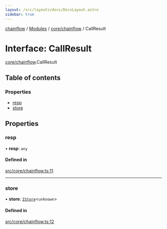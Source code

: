 ```yaml
---
layout: /src/layouts/docs/DocsLayout.astro
sidebar: true
---
```


[chainflow](../README) / [Modules](../modules) / [core/chainflow](../modules/core_chainflow) / CallResult

# Interface: CallResult

[core/chainflow](../modules/core_chainflow).CallResult

## Table of contents

### Properties

- [resp](./core_chainflow.CallResult#resp)
- [store](./core_chainflow.CallResult#store)

## Properties

### resp

• **resp**: `any`

#### Defined in

[src/core/chainflow.ts:11](https://github.com/edwinlzs/chainflow/blob/b0b3282/src/core/chainflow.ts#L11)

___

### store

• **store**: [`IStore`](./core_store.IStore)\<`unknown`\>

#### Defined in

[src/core/chainflow.ts:12](https://github.com/edwinlzs/chainflow/blob/b0b3282/src/core/chainflow.ts#L12)
